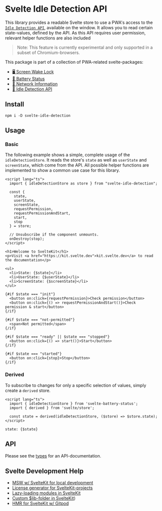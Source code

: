 # Svelte Idle Detection API

This library provides a readable Svelte store to use a PWA's access to the [`Idle Detection API`](https://developer.mozilla.org/en-US/docs/Web/API/Idle_Detection_API), available on the window. It allows you to read certain state-values, defined by the API. As this API requires user permission, relevant helper functions are also included

> Note: This feature is currently experimental and only supported in a subset of Chromium-browsers.

This package is part of a collection of PWA-related svelte-packages:

- [🖥️ Screen Wake Lock](https://www.npmjs.com/package/svelte-screen-wake-lock)
- [🔋 Battery Status](https://www.npmjs.com/package/svelte-battery-status)
- [📡 Network Information](https://www.npmjs.com/package/svelte-network-information)
- [🦥 Idle Detection API](https://www.npmjs.com/package/svelte-idle-detection)

## Install

```text
npm i -D svelte-idle-detection
```

## Usage

### Basic

The following example shows a simple, complete usage of the `idleDetectionStore`. It reads the store's `state` as well as `userState` and `screenState`, which come from the API. All possible helper functions are implemented to show a common use case for this library.

```svelte
<script lang="ts">
  import { idleDetectionStore as store } from "svelte-idle-detection";

  const {
    state,
    userState,
    screenState,
    requestPermission,
    requestPermissionAndStart,
    start,
    stop
  } = store;

  // Unsubscribe if the component unmounts.
  onDestroy(stop);
</script>

<h1>Welcome to SvelteKit</h1>
<p>Visit <a href="https://kit.svelte.dev">kit.svelte.dev</a> to read the documentation</p>

<ul>
  <li>State: {$state}</li>
  <li>UserState: {$userState}</li>
  <li>ScreenState: {$screenState}</li>
</ul>

{#if $state === "init"}
  <button on:click={requestPermission}>Check permission</button>
  <button on:click={() => requestPermissionAndStart()}>Check permission & start</button>
{/if}

{#if $state === "not-permitted"}
  <span>Not permitted</span>
{/if}

{#if $state === "ready" || $state === "stopped"}
  <button on:click={() => start()}>Start</button>
{/if}

{#if $state === "started"}
  <button on:click={stop}>Stop</button>
{/if}

```

### Derived

To subscribe to changes for only a specific selection of values, simply create a `derived` store.

```svelte
<script lang="ts">
  import { idleDetectionStore } from 'svelte-battery-status';
  import { derived } from 'svelte/store';

  const state = derived(idleDetectionStore, ($store) => $store.state);
</script>

state: {$state}
```

## API

Please see the [types](https://github.com/flaming-codes/svelte-idle-detection/blob/main/pkg/src/lib/types.ts) for an API-documentation.

## Svelte Development Help

- [MSW w/ SvelteKit for local development](https://flaming.codes/posts/msw-in-sveltekit-for-local-development)
- [License generator for SvelteKit-projects](https://flaming.codes/posts/license-generator-for-dependencies-in-sveltekit)
- [Lazy-loading modules in SvelteKit](https://flaming.codes/posts/lazy-loading-modules-in-svelte-to-import-components-on-demand)
- [Custom $lib-folder in SvelteKit](https://flaming.codes/posts/custom-lib-folder-with-path-alias-in-sveltekit))
- [HMR for SvelteKit w/ Gitpod](https://flaming.codes/posts/setup-hmr-for-sveltekit-with-gitpod)
